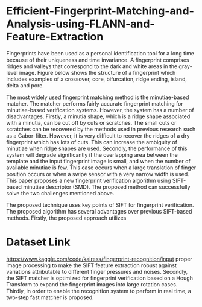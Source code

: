 # Efficient-Fingerprint-Matching-and-Analysis-using-FLANN-and-Feature-Extraction

Fingerprints have been used as a personal identification tool for a long time because of their
uniqueness and time invariance. A fingerprint comprises ridges and valleys that correspond to the
dark and white areas in the gray-level image. Figure below shows the structure of a fingerprint which
includes examples of a crossover, core, bifurcation, ridge ending, island, delta and pore.

The most widely used fingerprint matching method is the minutiae-based matcher. The matcher
performs fairly accurate fingerprint matching for minutiae-based verification systems. However, the
system has a number of disadvantages. Firstly, a minutia shape, which is a ridge shape associated
with a minutia, can be cut off by cuts or scratches. The small cuts or scratches can be recovered by
the methods used in previous research such as a Gabor-filter. However, it is very difficult to recover
the ridges of a dry fingerprint which has lots of cuts. This can increase the ambiguity of minutiae
when ridge shapes are used. Secondly, the performance of this system will degrade significantly if
the overlapping area between the template and the input fingerprint image is small, and when the
number of available minutiae is few. This case occurs when a large translation of finger position
occurs or when a swipe sensor with a very narrow width is used. This paper proposes a new
fingerprint verification algorithm using SIFT-based minutiae descriptor (SMD). The proposed
method can successfully solve the two challenges mentioned above.

The proposed technique uses key points of SIFT for fingerprint verification. The proposed algorithm
has several advantages over previous SIFT-based methods. Firstly, the proposed approach utilizes

# Dataset Link
https://www.kaggle.com/code/kairess/fingerprint-recognition/input
proper image processing to make the SIFT feature extraction robust against variations attributable to
different finger pressures and noises. Secondly, the SIFT matcher is optimized for fingerprint
verification based on a Hough Transform to expand the fingerprint images into large rotation cases.
Thirdly, in order to enable the recognition system to perform in real time, a two-step fast matcher is
proposed.
